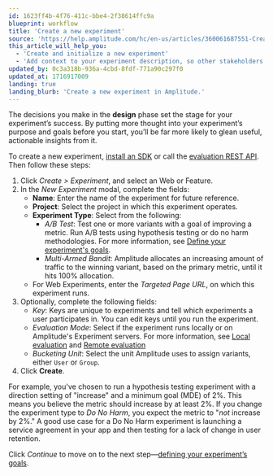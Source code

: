 ```yaml
---
id: 1623ff4b-4f76-411c-bbe4-2f38614ffc9a
blueprint: workflow
title: 'Create a new experiment'
source: 'https://help.amplitude.com/hc/en-us/articles/360061687551-Create-a-new-experiment'
this_article_will_help_you:
  - 'Create and initialize a new experiment'
  - 'Add context to your experiment description, so other stakeholders will understand it'
updated_by: 0c3a318b-936a-4cbd-8fdf-771a90c297f0
updated_at: 1716917009
landing: true
landing_blurb: 'Create a new experiment in Amplitude.'
---
```

The decisions you make in the **design** phase set the stage for your experiment’s success. By putting more thought into your experiment’s purpose and goals before you start, you’ll be far more likely to glean useful, actionable insights from it.

To create a new experiment, [install an SDK](/docs/sdks/experiment-sdks) or call the [evaluation REST API](/docs/apis/experiment/experiment-evaluation-api).  Then follow these steps:

1. Click *Create > Experiment*, and select an Web or Feature.
2. In the *New Experiment* modal, complete the fields:
    - **Name**: Enter the name of the experiment for future reference.
    - **Project**: Select the project in which this experiment operates.
    - **Experiment Type**: Select from the following:
      - *A/B Test*: Test one or more variants with a goal of improving a metric. Run A/B tests using hypothesis testing or do no harm methodologies. For more information, see [Define your experiment's goals](/docs/experiment/workflow/define-goals).
      - *Multi-Armed Bandit*: Amplitude allocates an increasing amount of traffic to the winning variant, based on the primary metric, until it hits 100% allocation.
    - For Web Experiments, enter the *Targeted Page URL*, on which this experiment runs.
3. Optionally, complete the following fields:
   - *Key*: Keys are unique to experiments and tell which experiments a user participates in. You can edit keys until you run the experiment.
   - *Evaluation Mode*: Select if the experiment runs locally or on Amplitude's Experiment servers. For more information, see [Local evaluation](/docs/experiment/local-evaluation) and [Remote evaluation](/docs/experiment/remote-evaluation)
   - *Bucketing Unit*: Select the unit Amplitude uses to assign variants, either `User` or `Group`.
4. Click **Create**.
  
For example, you've chosen to run a hypothesis testing experiment with a direction setting of "increase" and a minimum goal (MDE) of 2%. This means you believe the metric should increase by at least 2%. If you change the experiment type to *Do No Harm*, you expect the metric to "*not* increase by 2%." A good use case for a Do No Harm experiment is launching a service agreement in your app and then testing for a lack of change in user retention.

Click *Continue* to move on to the next step—[defining your experiment’s goals](/docs/experiment/workflow/define-goals).